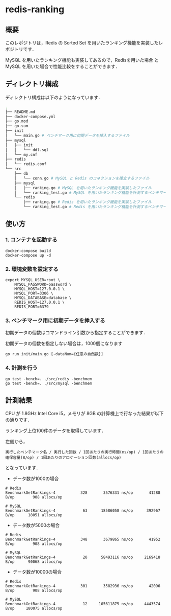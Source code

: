 # redis-ranking
## 概要
このレポジトリは，Redis の Sorted Set を用いたランキング機能を実装したレポジトリです．

MySQL を用いたランキング機能も実装してあるので，Redisを用いた場合 と MySQL を用いた場合で性能比較をすることができます．

## ディレクトリ構成
ディレクトリ構成は以下のようになっています．
```bash
.
├── README.md
├── docker-compose.yml
├── go.mod
├── go.sum
├── init
│   └── main.go # ベンチマーク用に初期データを挿入するファイル
├── mysql
│   ├── init
│   │   └── ddl.sql
│   └── my.cnf
├── redis
│   └── redis.conf
└── src
    ├── db
    │   └── conn.go # MySQL と Redis のコネクションを確立するファイル
    ├── mysql
    │   ├── ranking.go # MySQL を用いたランキング機能を実装したファイル
    │   └── ranking_test.go # MySQL を用いたランキング機能を計測するベンチマークファイル
    └── redis
        ├── ranking.go # Redis を用いたランキング機能を実装したファイル
        └── ranking_test.go # Redis を用いたランキング機能を計測するベンチマークファイル
```

## 使い方
### 1. コンテナを起動する
```
docker-compose build
docker-compose up -d
```

### 2. 環境変数を設定する
```
export MYSQL_USER=root \
    MYSQL_PASSWORD=password \
    MYSQL_HOST=127.0.0.1 \
    MYSQL_PORT=3306 \
    MYSQL_DATABASE=database \
    REDIS_HOST=127.0.0.1 \
    REDIS_PORT=6379
```

### 3. ベンチマーク用に初期データを挿入する
初期データの個数はコマンドライン引数から指定することができます．

初期データの個数を指定しない場合は，1000個になります
```
go run init/main.go [-dataNum={任意の自然数}]
```

### 4. 計測を行う
```
go test -bench=. ./src/redis -benchmem
go test -bench=. ./src/mysql -benchmem
```

## 計測結果
CPU が 1.8GHz Intel Core i5，メモリが 8GB の計算機上で行なった結果が以下の通りです．

ランキング上位100件のデータを取得しています．

左側から，
```
実行したベンチマーク名 / 実行した回数 / 1回あたりの実行時間(ns/op) / 1回あたりの確保容量(B/op) / 1回あたりのアロケーション回数(allocs/op) 
```
となっています．

- データ数が1000の場合
```
# Redis
BenchmarkGetRankings-4   	     328	   3576331 ns/op	   41288 B/op	     908 allocs/op

# MySQL
BenchmarkGetRankings-4   	      63	  18586058 ns/op	  392967 B/op	   18051 allocs/op
```

- データ数が5000の場合
```
# Redis
BenchmarkGetRankings-4   	     348	   3679865 ns/op	   41952 B/op	     908 allocs/op

# MySQL
BenchmarkGetRankings-4   	      20	  58493116 ns/op	 2169418 B/op	   90068 allocs/op
```

- データ数が10000の場合
```
# Redis
BenchmarkGetRankings-4   	     301	   3582936 ns/op	   42096 B/op	     908 allocs/op

# MySQL
BenchmarkGetRankings-4   	      12	 105611875 ns/op	 4443574 B/op	  180075 allocs/op
```